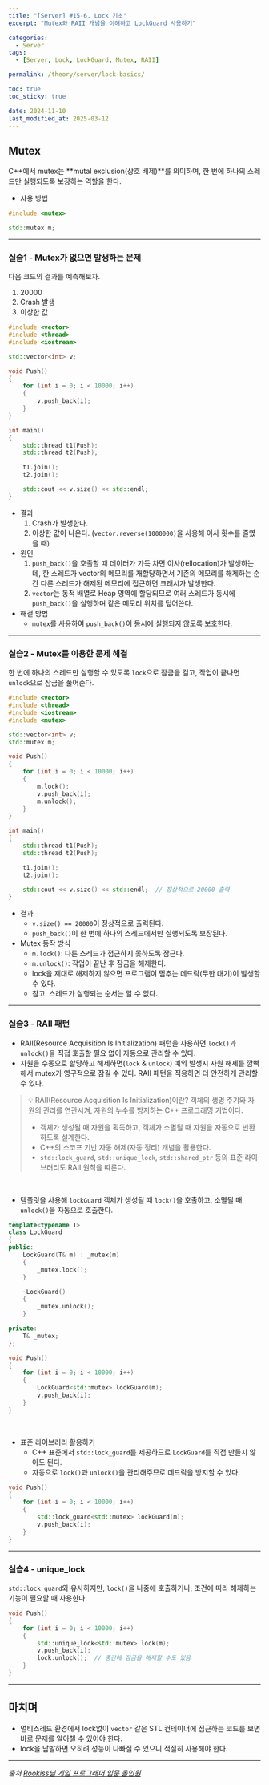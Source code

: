 ```yaml
---
title: "[Server] #15-6. Lock 기초"
excerpt: "Mutex와 RAII 개념을 이해하고 LockGuard 사용하기"

categories:
  - Server
tags:
  - [Server, Lock, LockGuard, Mutex, RAII]

permalink: /theory/server/lock-basics/

toc: true
toc_sticky: true

date: 2024-11-10
last_modified_at: 2025-03-12
---
```


## Mutex

C++에서 mutex는 **mutal exclusion(상호 배제)**를 의미하며, 한 번에 하나의 스레드만 실행되도록 보장하는 역할을 한다.

- 사용 방법

```cpp
#include <mutex>

std::mutex m;
```

---

### 실습1 - Mutex가 없으면 발생하는 문제

다음 코드의 결과를 예측해보자.
1. 20000
2. Crash 발생
3. 이상한 값

```cpp
#include <vector>
#include <thread>
#include <iostream>

std::vector<int> v;

void Push()
{
    for (int i = 0; i < 10000; i++)
    {
        v.push_back(i);
    }
}

int main()
{
    std::thread t1(Push);
    std::thread t2(Push);

    t1.join();
    t2.join();

    std::cout << v.size() << std::endl;
}
```

- 결과
    1. Crash가 발생한다. 
    2. 이상한 값이 나온다. (`vector.reverse(1000000)`을 사용해 이사 횟수를 줄였을 때)
- 원인
    1. `push_back()`을 호출할 때 데이터가 가득 차면 이사(rellocation)가 발생하는데, 한 스레드가 vector의 메모리를 재할당하면서 기존의 메모리를 해제하는 순간 다른 스레드가 해제된 메모리에 접근하면 크래시가 발생한다.
    2. `vector`는 동적 배열로 Heap 영역에 할당되므로 여러 스레드가 동시에 `push_back()`을 실행하며 같은 메모리 위치를 덮어쓴다.
- 해결 방법
    - `mutex`를 사용하여 `push_back()`이 동시에 실행되지 않도록 보호한다.

---

### 실습2 - Mutex를 이용한 문제 해결

한 번에 하나의 스레드만 실행할 수 있도록 `lock`으로 잠금을 걸고, 작업이 끝나면 `unlock`으로 잠금을 풀어준다.

```cpp
#include <vector>
#include <thread>
#include <iostream>
#include <mutex>

std::vector<int> v;
std::mutex m;

void Push()
{
    for (int i = 0; i < 10000; i++)
    {
        m.lock();
        v.push_back(i);
        m.unlock();
    }
}

int main()
{
    std::thread t1(Push);
    std::thread t2(Push);

    t1.join();
    t2.join();

    std::cout << v.size() << std::endl;  // 정상적으로 20000 출력
}
```

- 결과
    - `v.size() == 20000`이 정상적으로 출력된다.
    - `push_back()`이 한 번에 하나의 스레드에서만 실행되도록 보장된다.
- Mutex 동작 방식
    - `m.lock()`: 다른 스레드가 접근하지 못하도록 잠근다.
    - `m.unlock()`: 작업이 끝난 후 잠금을 해제한다.
    - lock을 제대로 해제하지 않으면 프로그램이 멈추는 데드락(무한 대기)이 발생할 수 있다. 
    - 참고. 스레드가 실행되는 순서는 알 수 없다.

---

### 실습3 - RAII 패턴

- RAII(Resource Acquisition Is Initialization) 패턴을 사용하면 `lock()`과 `unlock()`을 직접 호출할 필요 없이 자동으로 관리할 수 있다.
- 자원을 수동으로 할당하고 해제하면(`lock` & `unlock`) 예외 발생시 자원 해제를 깜빡해서 mutex가 영구적으로 잠길 수 있다. RAII 패턴을 적용하면 더 안전하게 관리할 수 있다.

> 💡 RAII(Resource Acquisition Is Initialization)이란?
> 객체의 생명 주기와 자원의 관리를 연관시켜, 자원의 누수를 방지하는 C++ 프로그래밍 기법이다. 
> - 객체가 생성될 때 자원을 획득하고, 객체가 소멸될 때 자원을 자동으로 반환하도록 설계한다.
> - C++의 스코프 기반 자동 해제(자동 정리) 개념을 활용한다.
> - `std::lock_guard`, `std::unique_lock`, `std::shared_ptr` 등의 표준 라이브러리도 RAII 원칙을 따른다.

&nbsp;

- 템플릿을 사용해 `lockGuard` 객체가 생성될 때 `lock()`을 호출하고, 소멸될 때 `unlock()`을 자동으로 호출한다.

```cpp
template<typename T>
class LockGuard
{
public:
    LockGuard(T& m) : _mutex(m)
    {
        _mutex.lock();
    }

    ~LockGuard()
    {
        _mutex.unlock();
    }

private:
    T& _mutex;
};

void Push()
{
    for (int i = 0; i < 10000; i++)
    {
        LockGuard<std::mutex> lockGuard(m);
        v.push_back(i);
    }
}
```

&nbsp;

- 표준 라이브러리 활용하기
    - C++ 표준에서 `std::lock_guard`를 제공하므로 `LockGuard`를 직접 만들지 않아도 된다.
    - 자동으로 `lock()`과 `unlock()`을 관리해주므로 데드락을 방지할 수 있다.
```cpp
void Push()
{
    for (int i = 0; i < 10000; i++)
    {
        std::lock_guard<std::mutex> lockGuard(m);
        v.push_back(i);
    }
}
```

--- 

### 실습4 - unique_lock

`std::lock_guard`와 유사하지만, `lock()`을 나중에 호출하거나, 조건에 따라 해제하는 기능이 필요할 때 사용한다. 

```cpp
void Push()
{
    for (int i = 0; i < 10000; i++)
    {
        std::unique_lock<std::mutex> lock(m);
        v.push_back(i);
        lock.unlock();  // 중간에 잠금을 해제할 수도 있음
    }
}
```

---

## 마치며

- 멀티스레드 환경에서 lock없이 `vector` 같은 STL 컨테이너에 접근하는 코드를 보면 바로 문제를 알아챌 수 있어야 한다. 
- lock을 남발하면 오히려 성능이 나빠질 수 있으니 적절히 사용해야 한다.

--- 

*출처*
*[Rookiss님 게임 프로그래머 입문 올인원](https://www.inflearn.com/course/%EA%B2%8C%EC%9E%84-%ED%94%84%EB%A1%9C%EA%B7%B8%EB%9E%98%EB%A8%B8-%EC%9E%85%EB%AC%B8-%EC%98%AC%EC%9D%B8%EC%9B%90-rookiss/dashboard)*